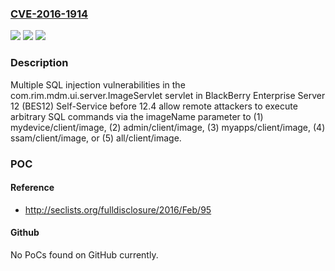 ### [CVE-2016-1914](https://cve.mitre.org/cgi-bin/cvename.cgi?name=CVE-2016-1914)
![](https://img.shields.io/static/v1?label=Product&message=n%2Fa&color=blue)
![](https://img.shields.io/static/v1?label=Version&message=n%2Fa&color=blue)
![](https://img.shields.io/static/v1?label=Vulnerability&message=n%2Fa&color=brighgreen)

### Description

Multiple SQL injection vulnerabilities in the com.rim.mdm.ui.server.ImageServlet servlet in BlackBerry Enterprise Server 12 (BES12) Self-Service before 12.4 allow remote attackers to execute arbitrary SQL commands via the imageName parameter to (1) mydevice/client/image, (2) admin/client/image, (3) myapps/client/image, (4) ssam/client/image, or (5) all/client/image.

### POC

#### Reference
- http://seclists.org/fulldisclosure/2016/Feb/95

#### Github
No PoCs found on GitHub currently.

